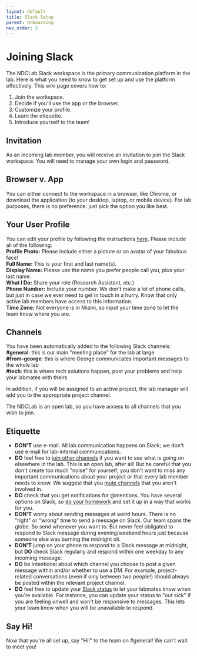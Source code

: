 ```yaml
---
layout: default
title: Slack Setup
parent: Onboarding
nav_order: 5
---
```


# Joining Slack
The NDCLab Slack workspace is the primary communication platform in the lab.  Here is what you need to know to get set up and use the platform effectively.  This wiki page covers how to:

1. Join the workspace.
2. Decide if you'll use the app or the browser.
3. Customize your profile.
4. Learn the etiquette.
5. Introduce yourself to the team!

## Invitation
As an incoming lab member, you will receive an invitation to join the Slack workspace.  You will need to manage your own login and password.

## Browser v. App
You can either connect to the workspace in a browser, like Chrome, or download the application (to your desktop, laptop, or mobile device).  For lab purposes, there is no preference: just pick the option you like best.

## Your User Profile
You can edit your profile by following the instructions [here](https://slack.com/help/articles/204092246-Edit-your-profile).  Please include all of the following:<br/>
    **Profile Photo:** Please include either a picture or an avatar of your fabulous face!<br/>
    **Full Name:** This is your first and last name(s).<br/>
    **Display Name:** Please use the name you prefer people call you, plus your last name.<br/>
    **What I Do:** Share your role (Research Assistant, etc.)<br/>
    **Phone Number:** Include your number.  We don't make a lot of phone calls, but just in case we ever need to get in touch in a hurry.  Know that only active lab members have access to this information.<br/>
    **Time Zone:** Not everyone is in Miami, so input your time zone to let the team know where you are.

## Channels
You have been automatically added to the following Slack channels:<br/>
**#general**: this is our main "meeting place" for the lab at large<br/>
**#from-george**: this is where George communicates important messages to the whole lab<br/>
**#tech**: this is where tech solutions happen, post your problems and help your labmates with theirs

In addition, if you will be assigned to an active project, the lab manager will add you to the appropriate project channel.

The NDCLab is an open lab, so you have access to all channels that you wish to join.

## Etiquette
* **DON'T** use e-mail. All lab communication happens on Slack; we don't use e-mail for lab-internal communications.
* **DO** feel free to [join other channels](https://slack.com/help/articles/205239967-Join-a-channel) if you want to see what is going on elsewhere in the lab. This is an open lab, after all! But be careful that you don't create too much "noise" for yourself; you don't want to miss any important communications about your project or that every lab member needs to know. We suggest that you [mute channels](https://slack.com/help/articles/204411433-Mute-channels-and-direct-messages) that you aren't involved in.
* **DO** check that you get notifications for @mentions. You have several options on Slack, so [do your homework](https://slack.com/help/articles/360025446073-Guide-to-Slack-notifications) and set it up in a way that works for you.
* **DON'T** worry about sending messages at weird hours. There is no "right" or "wrong" time to send a message on Slack. Our team spans the globe. So send whenever you want to. But never feel obligated to respond to Slack message during evening/weekend hours just because someone else was burning the midnight oil.
* **DON'T** jump on your phone to respond to a Slack message at midnight, but **DO** check Slack regularly and respond within one weekday to any incoming message.
* **DO** be intentional about which channel you choose to post a given message within and/or whether to use a DM. For example, project-related conversations (even if only between two people!) should always be posted within the relevant project channel.
* **DO** feel free to update your [Slack status](https://slack.com/help/articles/201864558-Set-your-Slack-status-and-availability) to let your labmates know when you're available. For instance, you can update your status to "out sick" if you are feeling unwell and won't be responsive to messages. This lets your team know when you will be unavailable to respond. 

## Say Hi!
Now that you're all set up, say "Hi!" to the team on #general! We can't wait to meet you!

